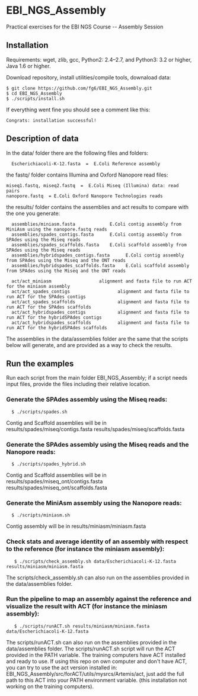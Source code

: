# EBI_NGS_Assembly
Practical exercises for the EBI NGS Course -- Assembly Session

## Installation
Requirements: wget, zlib, gcc, Python2: 2.4–2.7, and Python3: 3.2 or higher, Java 1.6 or higher.

Download repository, install utilities/compile tools, downaload data: 

    $ git clone https://github.com/fg6/EBI_NGS_Assembly.git
    $ cd EBI_NGS_Assembly
    $ ./scripts/install.sh
  
If everything went fine you should see a comment like this:

    Congrats: installation successful!
  
## Description of data
In the data/ folder there are the following files and folders:

      Escherichiacoli-K-12.fasta  =  E.Coli Reference assembly
      
  the fastq/ folder contains Illumina and Oxford Nanopore read files:

    miseq1.fastq, miseq2.fastq	=  E.Coli Miseq (Illumina) data: read pairs
    nanopore.fastq  = E.Coli Oxford Nanopore Technologies reads
    
  the results/ folder contains the assemblies and act results to compare with the one you generate:
     
      assemblies/miniasm.fasta             E.Coli contig assembly from MiniAsm using the nanopore.fastq reads
      assemblies/spades_contigs.fasta      E.Coli contig assembly from SPAdes using the Miseq reads
      assemblies/spades_scaffolds.fasta    E.Coli scaffold assembly from SPAdes using the Miseq reads
      assemblies/hybridspades_contigs.fasta      E.Coli contig assembly from SPAdes using the Miseq and the ONT reads
      assemblies/hybridspades_scaffolds.fasta    E.Coli scaffold assembly from SPAdes using the Miseq and the ONT reads

      act/act_miniasm                  alignment and fasta file to run ACT for the miniasm assembly
      act/act_spades_contigs                  alignment and fasta file to run ACT for the SPAdes contigs
      act/act_spades_scaffolds                alignment and fasta file to run ACT for the SPAdes scaffolds
      act/act_hybridspades_contigs            alignment and fasta file to run ACT for the hybridSPAdes contigs
      act/act_hybridspades_scaffolds          alignment and fasta file to run ACT for the hybridSPAdes scaffolds

The assemblies in the data/assemblies folder are the same that the scripts below will generate, and are provided
as a way to check the results. 

## Run the examples
Run each script from the main folder EBI_NGS_Assembly; if a script needs input files, provide the files including  their relative location.

### Generate the SPAdes assembly using the Miseq reads:
      
      $ ./scripts/spades.sh
      
Contig and Scaffold assemblies will be in results/spades/miseq/contigs.fasta results/spades/miseq/scaffolds.fasta
### Generate the SPAdes assembly using the Miseq reads and the Nanopore reads:

      $ ./scripts/spades_hybrid.sh
Contig and Scaffold assemblies will be in results/spades/miseq_ont/contigs.fasta results/spades/miseq_ont/scaffolds.fasta

### Generate the MiniAsm assembly using the Nanopore reads:
      
      $ ./scripts/miniasm.sh
      
Contig assembly will be in results/miniasm/miniasm.fasta

### Check stats and average identity of an assembly with respect to the reference (for instance the miniasm assembly):
    
       $ ./scripts/check_assembly.sh data/Escherichiacoli-K-12.fasta results/miniasm/miniasm.fasta   
     
The scripts/check_assembly.sh can also run on the assemblies provided in the data/assemblies folder.

### Run the pipeline to map an assembly against the reference and visualize the result with ACT (for instance the miniasm assembly):

       $ ./scripts/runACT.sh results/miniasm/miniasm.fasta data/Escherichiacoli-K-12.fasta 

The scripts/runACT.sh can also run on the assemblies provided in the data/assemblies folder.
The scripts/runACT.sh script will run the ACT provided in the PATH variable. The training computers have ACT installed and ready to use. If using this repo on own computer and don't have ACT, you can try to use the act version installed in: EBI_NGS_Assembly/src/forACT/utils/mysrcs/Artemis/act, just add the full path to this ACT into your PATH environment variable. (this installation not working on the training computers).
